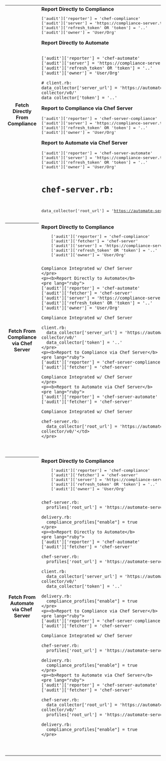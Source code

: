 <table>
<tr>
  <th>Fetch Directly From Compliance</th>
  <td><b>Report Directly to Compliance</b>
<pre lang="ruby">
['audit']['reporter'] = 'chef-compliance'
['audit']['server'] = 'https://compliance-server.test/api'
['audit']['refresh_token' OR 'token'] = '..'
['audit']['owner'] = 'User/Org'
</pre>
<p><b>Report Directly to Automate</b>
<pre lang="ruby"><code>
['audit']['reporter'] = 'chef-automate'
['audit']['server'] = 'https://compliance-server.test/api'
['audit']['refresh_token' OR 'token'] = '..'
['audit']['owner'] = 'User/Org'
<br>&#35; client.rb:
data_collector['server_url'] = 'https://automate-server.test/data-collector/v0/'
data_collector['token'] = '..'
</code></pre>
<p><b>Report to Compliance via Chef Server</b>
<pre lang="ruby">
['audit']['reporter'] = 'chef-server-compliance'
['audit']['server'] = 'https://compliance-server.test/api'
['audit']['refresh_token' OR 'token'] = '..'
['audit']['owner'] = 'User/Org'
</pre>
<p><b>Report to Automate via Chef Server</b>
<pre lang="ruby">
['audit']['reporter'] = 'chef-server-automate'
['audit']['server'] = 'https://compliance-server.test/api'
['audit']['refresh_token' OR 'token'] = '..'
['audit']['owner'] = 'User/Org'

# chef-server.rb:
data_collector['root_url'] = 'https://automate-server.test/data-collector/v0/'
</pre>
  </td>
</tr>
<tr>
  <th>Fetch From Compliance via Chef Server</th>
  <td><b>Report Directly to Compliance</b>
    <pre lang="ruby">
    ['audit']['reporter'] = 'chef-compliance'
    ['audit']['fetcher'] = 'chef-server'
    ['audit']['server'] = 'https://compliance-server.test/api'
    ['audit']['refresh_token' OR 'token'] = '..'
    ['audit']['owner'] = 'User/Org'

    Compliance Integrated w/ Chef Server
    </pre>
    <p><b>Report Directly to Automate</b>
    <pre lang="ruby">
    ['audit']['reporter'] = 'chef-automate'
    ['audit']['fetcher'] = 'chef-server'
    ['audit']['server'] = 'https://compliance-server.test/api'
    ['audit']['refresh_token' OR 'token'] = '..'
    ['audit']['owner'] = 'User/Org'

    Compliance Integrated w/ Chef Server

    client.rb:
      data_collector['server_url'] = 'https://automate-server.test/data-collector/v0/'
      data_collector['token'] = '..'
    </pre>
    <p><b>Report to Compliance via Chef Server</b>
    <pre lang="ruby">
    ['audit']['reporter'] = 'chef-server-compliance'
    ['audit']['fetcher'] = 'chef-server'

    Compliance Integrated w/ Chef Server
    </pre>
    <p><b>Report to Automate via Chef Server</b>
    <pre lang="ruby">
    ['audit']['reporter'] = 'chef-server-automate'
    ['audit']['fetcher'] = 'chef-server'

    Compliance Integrated w/ Chef Server

    chef-server.rb:
      data_collector['root_url'] = 'https://automate-server.test/data-collector/v0/'</td>
    </pre>
  </td>
</tr>
<tr>
  <th>Fetch From Automate via Chef Server</th>
  <td><b>Report Directly to Compliance</b>
    <pre lang="ruby">
    ['audit']['reporter'] = 'chef-compliance'
    ['audit']['fetcher'] = 'chef-server'
    ['audit']['server'] = 'https://compliance-server.test/api'
    ['audit']['refresh_token' OR 'token'] = '..'
    ['audit']['owner'] = 'User/Org'

    chef-server.rb:
      profiles['root_url'] = 'https://automate-server.test'

    delivery.rb:
      compliance_profiles["enable"] = true
    </pre>
    <p><b>Report Directly to Automate</b>
    <pre lang="ruby">
    ['audit']['reporter'] = 'chef-automate'
    ['audit']['fetcher'] = 'chef-server'

    chef-server.rb:
      profiles['root_url'] = 'https://automate-server.test'

    client.rb:
      data_collector['server_url'] = 'https://automate-server.test/data-collector/v0/'
      data_collector['token'] = '..'

    delivery.rb:
      compliance_profiles["enable"] = true
    </pre>
    <p><b>Report to Compliance via Chef Server</b>
    <pre lang="ruby">
    ['audit']['reporter'] = 'chef-server-compliance'
    ['audit']['fetcher'] = 'chef-server'

    Compliance Integrated w/ Chef Server

    chef-server.rb:
      profiles['root_url'] = 'https://automate-server.test'

    delivery.rb:
      compliance_profiles["enable"] = true
    </pre>
    <p><b>Report to Automate via Chef Server</b>
    <pre lang="ruby">
    ['audit']['reporter'] = 'chef-server-automate'
    ['audit']['fetcher'] = 'chef-server'

    chef-server.rb:
      data_collector['root_url'] = 'https://automate-server.test/data-collector/v0/'
      profiles['root_url'] = 'https://automate-server.test'

    delivery.rb:
      compliance_profiles["enable"] = true
    </pre>
  </td>
</tr>
</table>
